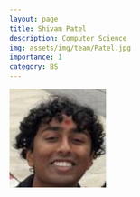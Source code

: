 ```yaml
---
layout: page
title: Shivam Patel
description: Computer Science
img: assets/img/team/Patel.jpg
importance: 1
category: BS
---
```


<div class="profile"> 
<img src="assets/img/team/Patel.jpg" class="img-fluid z-depth-1 rounded"/>
</div>
